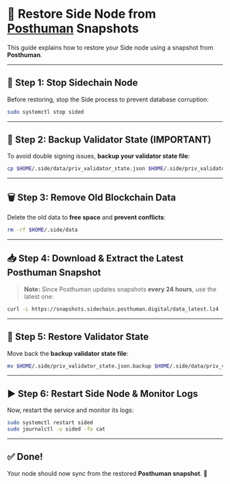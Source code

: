 # 🚀 Restore Side Node from [Posthuman](https://snapchots.sidechain.posthuman.digital/) Snapshots

This guide explains how to restore your Side node using a snapshot from **Posthuman**.

---

## **🛑 Step 1: Stop Sidechain Node**
Before restoring, stop the Side process to prevent database corruption:

```bash
sudo systemctl stop sided
```

---

## **📌 Step 2: Backup Validator State (IMPORTANT)**
To avoid double signing issues, **backup your validator state file**:

```bash
cp $HOME/.side/data/priv_validator_state.json $HOME/.side/priv_validator_state.json.backup
```

---

## **🗑 Step 3: Remove Old Blockchain Data**
Delete the old data to **free space** and **prevent conflicts**:

```bash
rm -rf $HOME/.side/data
```

---

## **📥 Step 4: Download & Extract the Latest Posthuman Snapshot**
> **Note:** Since Posthuman updates snapshots **every 24 hours**, use the latest one:

```bash
curl -L https://snapshots.sidechain.posthuman.digital/data_latest.lz4 | lz4 -dc - | tar -xf - -C $HOME/.side
```



---

## **📂 Step 5: Restore Validator State**
Move back the **backup validator state file**:

```bash
mv $HOME/.side/priv_validator_state.json.backup $HOME/.side/data/priv_validator_state.json
```

---

## **▶️ Step 6: Restart Side Node & Monitor Logs**
Now, restart the service and monitor its logs:

```bash
sudo systemctl restart sided
sudo journalctl -u sided -fo cat
```

---

## **✅ Done!**
Your node should now sync from the restored **Posthuman snapshot**. 🚀 

